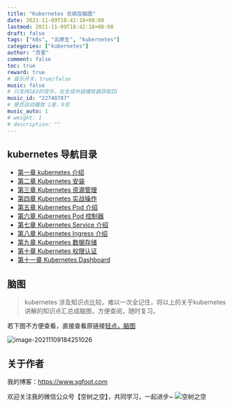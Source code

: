 ```yaml
---
title: "Kubernetes 总纲及脑图"
date: 2021-11-09T18:42:18+08:00
lastmod: 2021-11-09T18:42:18+08:00
draft: false
tags: ["k8s", "云原生", "kubernetes"]
categories: ["kubernetes"]
author: "百里"
comment: false
toc: true
reward: true
# 音乐开关，true/false
music: false
# 只支持163的音乐，在生成外链播放器获取ID
music_id: "22748787"
# 是否自动播放 1是，0否
music_auto: 1
# weight: 1
# description: ""
---
```




## kubernetes 导航目录

- [第一章 kubernetes 介绍](https://sgfoot.com/k8s-intro.html)
- [第二章 Kubernetes 安装](https://sgfoot.com/k8s-install.html)
- [第三章 Kubernetes 资源管理](https://sgfoot.com/k8s-resource.html)
- [第四章 Kubernetes 实战操作](https://sgfoot.com/k8s-operation.html)
- [第五章 Kubernetes Pod 介绍](https://sgfoot.com/k8s-pod.html)
- [第六章 Kubernetes Pod 控制器](https://sgfoot.com/k8s-pod-controller.html)
- [第七章 Kubernetes Service 介绍](https://sgfoot.com/k8s-service.html)
- [第八章 Kubernetes Ingress 介绍](https://sgfoot.com/k8s-ingress.html)
- [第九章 Kubernetes 数据存储](https://sgfoot.com/k8s-storage.html)
- [第十章 Kubernetes 权限认证](https://sgfoot.com/k8s-permission.html)
- [第十一章 Kubernetes Dashboard](https://sgfoot.com/k8s-dashboard.html)

## 脑图

> kubernetes 涉及知识点比较，难以一次全记住，将以上的关于kubernetes 讲解的知识点汇总成脑图，方便查阅，随时复习。

若下图不方便查看，直接查看原链接[轻点，脑图](https://www.mubucm.com/doc/4vvLrwlmuSC)

![image-20211109184251026](https://cdn.jsdelivr.net/gh/yezihack/assets/b/image-20211109184251026.png?imageslim)













## 关于作者
我的博客：https://www.sgfoot.com

欢迎关注我的微信公众号【空树之空】，共同学习，一起进步~
![空树之空](https://cdn.jsdelivr.net/gh/yezihack/assets/b/20210122112114.png?imageslim)